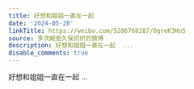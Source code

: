 ```yaml
---
title: 好想和姐姐一直在一起
date: '2024-05-28'
linkTitle: https://weibo.com/5286768287/OgreK3Ho5
source: 多次婉拒久保织织的微博
description: 好想和姐姐一直在一起  ...
disable_comments: true
---
```

好想和姐姐一直在一起  ...